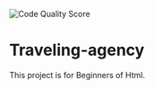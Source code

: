 ![Code Quality Score](https://api.codiga.io/project/34086/score/svg)
# Traveling-agency
This project is for Beginners of Html.
